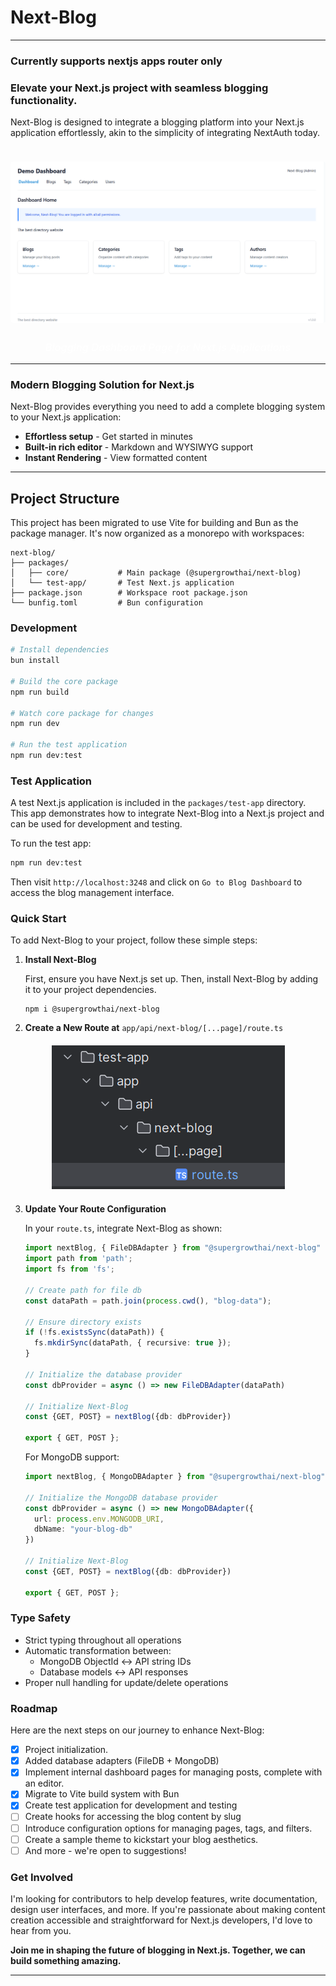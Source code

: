 # Next-Blog

***

### Currently supports nextjs apps router only

### Elevate your Next.js project with seamless blogging functionality.

Next-Blog is designed to integrate a blogging platform into your Next.js application effortlessly, akin to the simplicity of integrating NextAuth today.

<div align="center">
  <img src="images/dashboard.png" alt="Next-Blog Dashboard" width="1200" style="border-radius: 4px; margin: 24px 0;"/>

  <h3 style="margin-top: 2px; color: #ffffff; font-weight: 500;">
    <em>Blogging Dashboard Page for Next.js Applications</em>
  </h3>
</div>

****

### Modern Blogging Solution for Next.js

Next-Blog provides everything you need to add a complete blogging system to your Next.js application:

- **Effortless setup** - Get started in minutes
- **Built-in rich editor** - Markdown and WYSIWYG support
- **Instant Rendering** - View formatted content


****

## Project Structure

This project has been migrated to use Vite for building and Bun as the package manager. It's now organized as a monorepo with workspaces:

```
next-blog/
├── packages/
│   ├── core/           # Main package (@supergrowthai/next-blog)
│   └── test-app/       # Test Next.js application
├── package.json        # Workspace root package.json
└── bunfig.toml         # Bun configuration
```

### Development

```bash
# Install dependencies
bun install

# Build the core package
npm run build

# Watch core package for changes
npm run dev

# Run the test application
npm run dev:test
```

### Test Application

A test Next.js application is included in the `packages/test-app` directory. This app demonstrates how to integrate Next-Blog into a Next.js project and can be used for development and testing.

To run the test app:

```bash
npm run dev:test
```

Then visit `http://localhost:3248` and click on `Go to Blog Dashboard` to access the blog management interface.

### Quick Start

To add Next-Blog to your project, follow these simple steps:

1. **Install Next-Blog**

   First, ensure you have Next.js set up.
   Then, install Next-Blog by adding it to your project dependencies.
   ```shell
   npm i @supergrowthai/next-blog
   ```

2. **Create a New Route at** `app/api/next-blog/[...page]/route.ts`

<div align="center" style="margin: 20px 0;">
  <img src="images/apps-router-folder-structure.png" 
       alt="Next.js App Router Folder Structure" 
       style="max-width: 600px"/>
</div>

3. **Update Your Route Configuration**

   In your `route.ts`, integrate Next-Blog as shown:

   ```typescript
   import nextBlog, { FileDBAdapter } from "@supergrowthai/next-blog"
   import path from 'path';
   import fs from 'fs';

   // Create path for file db
   const dataPath = path.join(process.cwd(), "blog-data");
   
   // Ensure directory exists
   if (!fs.existsSync(dataPath)) {
     fs.mkdirSync(dataPath, { recursive: true });
   }
   
   // Initialize the database provider
   const dbProvider = async () => new FileDBAdapter(dataPath)
   
   // Initialize Next-Blog
   const {GET, POST} = nextBlog({db: dbProvider})

   export { GET, POST };
   ```

   For MongoDB support:

   ```typescript
   import nextBlog, { MongoDBAdapter } from "@supergrowthai/next-blog"
   
   // Initialize the MongoDB database provider
   const dbProvider = async () => new MongoDBAdapter({
     url: process.env.MONGODB_URI,
     dbName: "your-blog-db"
   })
   
   // Initialize Next-Blog
   const {GET, POST} = nextBlog({db: dbProvider})

   export { GET, POST };
   ```

### Type Safety
* Strict typing throughout all operations
* Automatic transformation between:
    * MongoDB ObjectId ↔ API string IDs
    * Database models ↔ API responses
* Proper null handling for update/delete operations



### Roadmap

Here are the next steps on our journey to enhance Next-Blog:

- [x] Project initialization.
- [x] Added database adapters (FileDB + MongoDB)
- [x] Implement internal dashboard pages for managing posts, complete with an editor.
- [x] Migrate to Vite build system with Bun
- [x] Create test application for development and testing
- [ ] Create hooks for accessing the blog content by slug
- [ ] Introduce configuration options for managing pages, tags, and filters.
- [ ] Create a sample theme to kickstart your blog aesthetics.
- [ ] And more - we're open to suggestions!

### Get Involved

I'm looking for contributors to help develop features, write documentation, design user interfaces, and more. If
you're passionate about making content creation accessible and straightforward for Next.js developers, I'd love to hear
from you.

**Join me in shaping the future of blogging in Next.js. Together, we can build something amazing.**

***